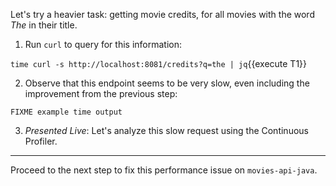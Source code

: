 Let's try a heavier task: getting movie credits, for all movies with the word _The_ in their title.

1. Run `curl` to query for this information:

  `time curl -s http://localhost:8081/credits?q=the | jq`{{execute T1}}

2. Observe that this endpoint seems to be very slow, even including the improvement from the previous step:

  ```
  FIXME example time output
  ```

3. *Presented Live*: Let's analyze this slow request using the Continuous Profiler.

---

Proceed to the next step to fix this performance issue on `movies-api-java`.
